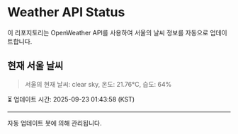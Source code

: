 
# Weather API Status

이 리포지토리는 OpenWeather API를 사용하여 서울의 날씨 정보를 자동으로 업데이트합니다.

## 현재 서울 날씨
> 서울의 현재 날씨: clear sky, 온도: 21.76°C, 습도: 64%

⏳ 업데이트 시간: 2025-09-23 01:43:58 (KST)

---
자동 업데이트 봇에 의해 관리됩니다.
